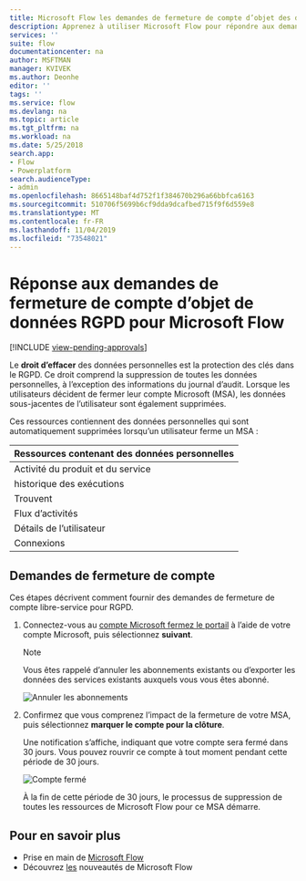 ```yaml
---
title: Microsoft Flow les demandes de fermeture de compte d’objet des données RGPD pour les comptes Microsoft (MSA) | Microsoft Docs
description: Apprenez à utiliser Microsoft Flow pour répondre aux demandes de fermeture de compte d’objet de données RGPD pour les comptes Microsoft.
services: ''
suite: flow
documentationcenter: na
author: MSFTMAN
manager: KVIVEK
ms.author: Deonhe
editor: ''
tags: ''
ms.service: flow
ms.devlang: na
ms.topic: article
ms.tgt_pltfrm: na
ms.workload: na
ms.date: 5/25/2018
search.app:
- Flow
- Powerplatform
search.audienceType:
- admin
ms.openlocfilehash: 8665148baf4d752f1f384670b296a66bbfca6163
ms.sourcegitcommit: 510706f5699b6cf9dda9dcafbed715f9f6d559e8
ms.translationtype: MT
ms.contentlocale: fr-FR
ms.lasthandoff: 11/04/2019
ms.locfileid: "73548021"
---
```

# <a name="responding-to-gdpr-data-subject-account-close-requests-for-microsoft-flow"></a>Réponse aux demandes de fermeture de compte d’objet de données RGPD pour Microsoft Flow
[!INCLUDE [view-pending-approvals](includes/cc-rebrand.md)]

Le **droit d’effacer** des données personnelles est la protection des clés dans le RGPD. Ce droit comprend la suppression de toutes les données personnelles, à l’exception des informations du journal d’audit. Lorsque les utilisateurs décident de fermer leur compte Microsoft (MSA), les données sous-jacentes de l’utilisateur sont également supprimées.

Ces ressources contiennent des données personnelles qui sont automatiquement supprimées lorsqu’un utilisateur ferme un MSA :

|Ressources contenant des données personnelles|
|------|
|Activité du produit et du service|
|historique des exécutions|
|Trouvent|
|Flux d’activités|
|Détails de l’utilisateur|
|Connexions|

## <a name="account-close-requests"></a>Demandes de fermeture de compte

Ces étapes décrivent comment fournir des demandes de fermeture de compte libre-service pour RGPD.

1. Connectez-vous au [compte Microsoft fermez le portail](https://go.microsoft.com/fwlink/?LinkId=523898) à l’aide de votre compte Microsoft, puis sélectionnez **suivant**.

    > [!NOTE]
    > Vous êtes rappelé d’annuler les abonnements existants ou d’exporter les données des services existants auxquels vous vous êtes abonné.
    >
    >

    ![Annuler les abonnements](./media/gdpr-dsr-delete-msa/accountclose.png)

1. Confirmez que vous comprenez l’impact de la fermeture de votre MSA, puis sélectionnez **marquer le compte pour la clôture**.

    Une notification s’affiche, indiquant que votre compte sera fermé dans 30 jours. Vous pouvez rouvrir ce compte à tout moment pendant cette période de 30 jours.

    ![Compte fermé](./media/gdpr-dsr-delete-msa/accountclosed.png)

    À la fin de cette période de 30 jours, le processus de suppression de toutes les ressources de Microsoft Flow pour ce MSA démarre.

## <a name="learn-more"></a>Pour en savoir plus

* Prise en main de [Microsoft Flow](getting-started.md)
* Découvrez [les](release-notes.md) nouveautés de Microsoft Flow
